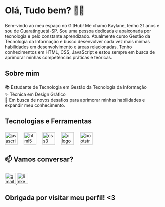 <h1 align="left">Olá, Tudo bem? 👩‍💻</h1>

###

<p align="left">Bem-vindo ao meu espaço no GitHub! Me chamo Kaylane, tenho 21 anos e sou de Guaratinguetá-SP. Sou uma pessoa dedicada e apaixonada por tecnologia e pelo constante aprendizado. Atualmente curso Gestão da Tecnologia da Informação e busco desenvolver cada vez mais minhas habilidades em desenvolvimento e áreas relacionadas. Tenho conhecimentos em HTML, CSS, JavaScript e estou sempre em busca de aprimorar minhas competências práticas e teóricas. </p>
<h2 align="left">Sobre mim</h2>

###

<p align="left">📚 Estudante de Tecnologia em Gestão da Tecnologia da Informação<br>✨ Técnica em Design Gráfico<br>🚀 Em busca de novos desafios para aprimorar minhas habilidades e expandir meu conhecimento.</p>

###

<h2 align="left">Tecnologias e Ferramentas</h2>

###

<div align="left">
  <img src="https://cdn.jsdelivr.net/gh/devicons/devicon/icons/javascript/javascript-original.svg" height="40" alt="javascript logo"  />
  <img width="12" />
  <img src="https://cdn.jsdelivr.net/gh/devicons/devicon/icons/html5/html5-original.svg" height="40" alt="html5 logo"  />
  <img width="12" />
  <img src="https://cdn.jsdelivr.net/gh/devicons/devicon/icons/css3/css3-original.svg" height="40" alt="css3 logo"  />
  <img width="12" />
  <img src="https://cdn.jsdelivr.net/gh/devicons/devicon/icons/c/c-original.svg" height="40" alt="c logo"  />
  <img width="12" />
  <img src="https://cdn.jsdelivr.net/gh/devicons/devicon/icons/bootstrap/bootstrap-original.svg" height="40" alt="bootstrap logo"  />
</div>

###

<h2 align="left">📫 Vamos conversar?</h2>

###

<div align="left">
  <a href="mailto: kaylaneleticia10@gmail.com" target="_blank">
    <img src="https://img.shields.io/static/v1?message=Gmail&logo=gmail&label=&color=D14836&logoColor=white&labelColor=&style=for-the-badge" height="35" alt="gmail logo"  />
  </a>
  <a href="https://www.linkedin.com/in/kaylane-silva-841236230/" target="_blank">
    <img src="https://img.shields.io/static/v1?message=LinkedIn&logo=linkedin&label=&color=0077B5&logoColor=white&labelColor=&style=for-the-badge" height="35" alt="linkedin logo"  />
  </a>
</div>

###

<h2 align="left">Obrigada por visitar meu perfil! <3 </h2>

###
